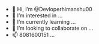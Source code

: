 - 👋 Hi, I’m @Devloperhimanshu00
- 👀 I’m interested in ...
- 🌱 I’m currently learning ...
- 💞️ I’m looking to collaborate on ...
- 📫 8081600151 ...

<!---
Devloperhimanshu00/Devloperhimanshu00 is a ✨ special ✨ repository because its `README.md` (this file) appears on your GitHub profile.
You can click the Preview link to take a look at your changes.
--->
